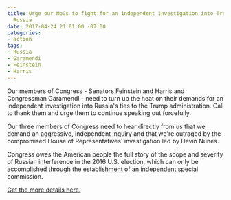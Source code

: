 ```yaml
---
title: Urge our MoCs to fight for an independent investigation into Trump's ties to
  Russia
date: 2017-04-24 21:01:00 -07:00
categories:
- action
tags:
- Russia
- Garamendi
- Feinstein
- Harris
---
```


Our members of Congress - Senators Feinstein and Harris and Congressman Garamendi - need to turn up the heat on their demands for an independent investigation into Russia's ties to the Trump administration. Call to thank them and urge them to continue speaking out forcefully.

Our three members of Congress need to hear directly from us that we demand an aggressive, independent inquiry and that we're outraged by the compromised House of Representatives' investigation led by Devin Nunes. 

Congress owes the American people the full story of the scope and severity of Russian interference in the 2016 U.S. election, which can only be accomplished through the establishment of an independent special commission. 

[Get the more details here.](https://www.indivisibleguide.com/resource/demand-member-congress-supports-independent-investigation-russian-interference-2016-u-s-election/)